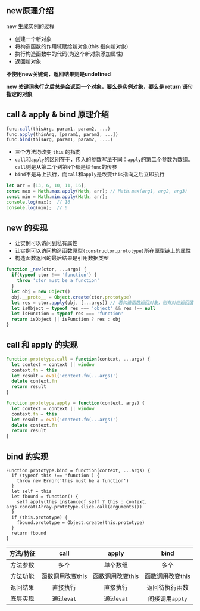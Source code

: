 ## new原理介绍

new 生成实例的过程

- 创建一个新对象
- 将构造函数的作用域赋给新对象(this 指向新对象)
- 执行构造函数中的代码(为这个新对象添加属性)
- 返回新对象

**不使用new关键词，返回结果则是undefined**

**new 关键词执行之后总是会返回一个对象，要么是实例对象，要么是 return 语句指定的对象**

## call & apply & bind 原理介绍

```js
func.call(thisArg, param1, param2, ...)
func.apply(thisArg, [param1, param2, ...])
func.bind(thisArg, param1, param2, ....)
```

- 三个方法均改变 `this` 的指向
- `call`和`apply`的区别在于，传入的参数写法不同：`apply`的第二个参数为数组。`call`则是从第二个到第`N`个都是给`func`的传参
- `bind`不是马上执行，而`call`和`apply`是改变`this`指向之后立即执行

```js
let arr = [13, 6, 10, 11, 16];
const max = Math.max.apply(Math, arr); // Math.max(arg1, arg2, arg3)
const min = Math.min.apply(Math, arr);
console.log(max);  // 16
console.log(min);  // 6
```

## new 的实现

- 让实例可以访问到私有属性
- 让实例可以访问构造函数原型`(constructor.prototype)`所在原型链上的属性
- 构造函数返回的最后结果是引用数据类型

```js
function _new(ctor, ...args) {
  if(typeof ctor !== 'function') {
    throw 'ctor must be a function'
  }
  let obj = new Object()
  obj.__proto__ = Object.create(ctor.prototype)
  let res = ctor.apply(obj, [...args]) // 若构造函数返回对象，则有对应返回值
  let isObject = typeof res === 'object' && res !== null
  let isFunction = typeof res === 'function'
  return isObject || isFunction ? res : obj
}
```

## call 和 apply 的实现

```js
Function.prototype.call = function(context, ...args) {
  let context = context || window
  context.fn = this
  let result = eval('context.fn(...args)')
  delete context.fn
  return result
}

Function.prototype.apply = function(context, args) {
  let context = context || window
  context.fn = this
  let result = eval('context.fn(...args)')
  delete context.fn
  return result
}
```

## bind 的实现

```JS
Function.prototype.bind = function(context, ...args) {
  if (typeof this !== 'function') {
    throw new Error('this must be a function')
  }
  let self = this
  let fbound = function() {
    self.apply(this instanceof self ? this : context, args.concat(Array.prototype.slice.call(arguments)))
  }
  if (this.prototype) {
    fbound.prototype = Object.create(this.prototype)
  }
  return fbound
}
```

| 方法/特征 |       call       |      apply       |       bind       |
| :-------: | :--------------: | :--------------: | :--------------: |
| 方法参数  |       多个       |     单个数组     |       多个       |
| 方法功能  | 函数调用改变this | 函数调用改变this | 函数调用改变this |
| 返回结果  |     直接执行     |     直接执行     |  返回待执行函数  |
| 底层实现  |    通过`eval`    |    通过`eval`    | 间接调用`apply`  |
